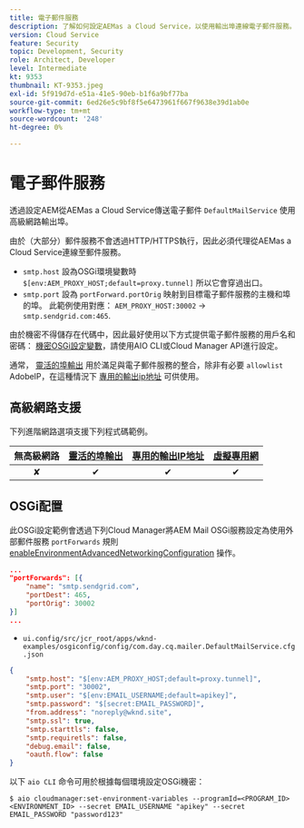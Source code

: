 ```yaml
---
title: 電子郵件服務
description: 了解如何設定AEMas a Cloud Service，以使用輸出埠連線電子郵件服務。
version: Cloud Service
feature: Security
topic: Development, Security
role: Architect, Developer
level: Intermediate
kt: 9353
thumbnail: KT-9353.jpeg
exl-id: 5f919d7d-e51a-41e5-90eb-b1f6a9bf77ba
source-git-commit: 6ed26e5c9bf8f5e6473961f667f9638e39d1ab0e
workflow-type: tm+mt
source-wordcount: '248'
ht-degree: 0%

---
```


# 電子郵件服務

透過設定AEM從AEMas a Cloud Service傳送電子郵件 `DefaultMailService` 使用高級網路輸出埠。

由於（大部分）郵件服務不會透過HTTP/HTTPS執行，因此必須代理從AEMas a Cloud Service連線至郵件服務。

+ `smtp.host` 設為OSGi環境變數時 `$[env:AEM_PROXY_HOST;default=proxy.tunnel]` 所以它會穿過出口。
+ `smtp.port` 設為 `portForward.portOrig` 映射到目標電子郵件服務的主機和埠的埠。 此範例使用對應： `AEM_PROXY_HOST:30002` → `smtp.sendgrid.com:465`.

由於機密不得儲存在代碼中，因此最好使用以下方式提供電子郵件服務的用戶名和密碼： [機密OSGi設定變數](https://experienceleague.adobe.com/docs/experience-manager-cloud-service/implementing/deploying/configuring-osgi.html#secret-configuration-values)，請使用AIO CLI或Cloud Manager API進行設定。

通常， [靈活的埠輸出](../flexible-port-egress.md) 用於滿足與電子郵件服務的整合，除非有必要 `allowlist` AdobeIP，在這種情況下 [專用的輸出ip地址](../dedicated-egress-ip-address.md) 可供使用。

## 高級網路支援

下列進階網路選項支援下列程式碼範例。

| 無高級網路 | [靈活的埠輸出](../flexible-port-egress.md) | [專用的輸出IP地址](../dedicated-egress-ip-address.md) | [虛擬專用網](../vpn.md) |
|:-----:|:-----:|:------:|:---------:|
| ✘ | ✔ | ✔ | ✔ |

## OSGi配置

此OSGi設定範例會透過下列Cloud Manager將AEM Mail OSGi服務設定為使用外部郵件服務 `portForwards` 規則 [enableEnvironmentAdvancedNetworkingConfiguration](https://www.adobe.io/experience-cloud/cloud-manager/reference/api/#operation/enableEnvironmentAdvancedNetworkingConfiguration) 操作。

```json
...
"portForwards": [{
    "name": "smtp.sendgrid.com",
    "portDest": 465,
    "portOrig": 30002
}]
...
```

+ `ui.config/src/jcr_root/apps/wknd-examples/osgiconfig/config/com.day.cq.mailer.DefaultMailService.cfg.json`

```json
{
    "smtp.host": "$[env:AEM_PROXY_HOST;default=proxy.tunnel]",
    "smtp.port": "30002",
    "smtp.user": "$[env:EMAIL_USERNAME;default=apikey]",
    "smtp.password": "$[secret:EMAIL_PASSWORD]",
    "from.address": "noreply@wknd.site",
    "smtp.ssl": true,
    "smtp.starttls": false, 
    "smtp.requiretls": false,
    "debug.email": false,
    "oauth.flow": false
}
```

以下 `aio CLI` 命令可用於根據每個環境設定OSGi機密：

```shell
$ aio cloudmanager:set-environment-variables --programId=<PROGRAM_ID> <ENVIRONMENT_ID> --secret EMAIL_USERNAME "apikey" --secret EMAIL_PASSWORD "password123"
```
